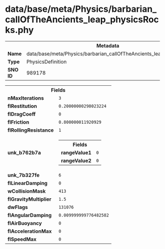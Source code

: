 <h1>data/base/meta/Physics/barbarian_callOfTheAncients_leap_physicsRocks.phy</h1><table><tr><th colspan="100%">Metadata</th></tr><tr><td><b>Name</b></td><td>data/base/meta/Physics/barbarian_callOfTheAncients_leap_physicsRocks.phy</td></tr><tr><td><b>Type</b></td><td>PhysicsDefinition</td></tr><tr><td><b>SNO ID</b></td><td>989178</td></tr></table>

<table><tr><th colspan="100%">Fields</th></tr><tr><td><b>nMaxIterations</b></td><td><code>3</code></td></tr><tr><td><b>flRestitution</b></td><td><code>0.20000000298023224</code></td></tr><tr><td><b>flDragCoeff</b></td><td><code>0</code></td></tr><tr><td><b>flFriction</b></td><td><code>0.800000011920929</code></td></tr><tr><td><b>flRollingResistance</b></td><td><code>1</code></td></tr><tr><td><b>unk_b762b7a</b></td><td><table><tr><th colspan="100%">Fields</th></tr><tr><td><b>rangeValue1</b></td><td><code>0</code></td></tr><tr><td><b>rangeValue2</b></td><td><code>0</code></td></tr></table>

</td></tr><tr><td><b>unk_7b327fe</b></td><td><code>6</code></td></tr><tr><td><b>flLinearDamping</b></td><td><code>0</code></td></tr><tr><td><b>wCollisionMask</b></td><td><code>413</code></td></tr><tr><td><b>flGravityMultiplier</b></td><td><code>1.5</code></td></tr><tr><td><b>dwFlags</b></td><td><code>131076</code></td></tr><tr><td><b>flAngularDamping</b></td><td><code>0.009999999776482582</code></td></tr><tr><td><b>flAirBuoyancy</b></td><td><code>0</code></td></tr><tr><td><b>flAccelerationMax</b></td><td><code>0</code></td></tr><tr><td><b>flSpeedMax</b></td><td><code>0</code></td></tr></table>

